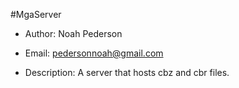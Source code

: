 
#MgaServer
* Author: Noah Pederson
* Email: pedersonnoah@gmail.com

* Description: A server that hosts cbz and cbr files.
